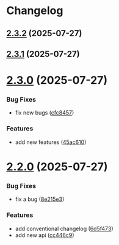 # Changelog

## [2.3.2](https://github.com/ak-santali/release-automation/compare/v2.3.1...v2.3.2) (2025-07-27)

## [2.3.1](https://github.com/ak-santali/release-automation/compare/v2.3.0...v2.3.1) (2025-07-27)

# [2.3.0](https://github.com/ak-santali/release-automation/compare/v2.2.0...v2.3.0) (2025-07-27)


### Bug Fixes

* fix new bugs ([cfc8457](https://github.com/ak-santali/release-automation/commit/cfc8457d21e88ca4bb2519f45412dbf2616c3233))


### Features

* add new features ([45ac610](https://github.com/ak-santali/release-automation/commit/45ac610bf571e16ae9e0ca8d1a756a9060dcb9db))

# [2.2.0](https://github.com/ak-santali/release-automation/compare/v2.1.0...v2.2.0) (2025-07-27)


### Bug Fixes

* fix a bug ([8e215e3](https://github.com/ak-santali/release-automation/commit/8e215e3b6401af3661a8a43446490bda74a48b38))


### Features

* add conventional changelog ([6d5f473](https://github.com/ak-santali/release-automation/commit/6d5f473bf19f7ec3ed18e8d9dc32eb7ef6f568fb))
* add new api ([cc446c9](https://github.com/ak-santali/release-automation/commit/cc446c97a04c8ae4f2b3febf10f9937174c84945))
